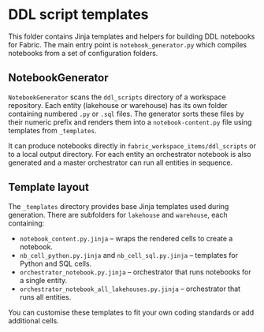 # DDL script templates

This folder contains Jinja templates and helpers for building DDL notebooks for Fabric.
The main entry point is `notebook_generator.py` which compiles notebooks from a set of configuration folders.

## NotebookGenerator

`NotebookGenerator` scans the `ddl_scripts` directory of a workspace repository.
Each entity (lakehouse or warehouse) has its own folder containing numbered `.py` or `.sql` files.
The generator sorts these files by their numeric prefix and renders them into a `notebook-content.py` file using templates from `_templates`.

It can produce notebooks directly in `fabric_workspace_items/ddl_scripts` or to a local output directory.
For each entity an orchestrator notebook is also generated and a master orchestrator can run all entities in sequence.

## Template layout

The `_templates` directory provides base Jinja templates used during generation.
There are subfolders for `lakehouse` and `warehouse`, each containing:

- `notebook_content.py.jinja` – wraps the rendered cells to create a notebook.
- `nb_cell_python.py.jinja` and `nb_cell_sql.py.jinja` – templates for Python and SQL cells.
- `orchestrator_notebook.py.jinja` – orchestrator that runs notebooks for a single entity.
- `orchestrator_notebook_all_lakehouses.py.jinja` – orchestrator that runs all entities.

You can customise these templates to fit your own coding standards or add additional cells.
